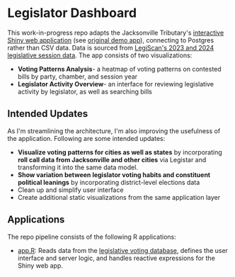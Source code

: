 # Legislator Dashboard

This work-in-progress repo adapts the Jacksonville Tributary's [interactive Shiny web application](https://github.com/apantazi/legislator_dashboard/blob/main/app.R) (see [original demo app](https://shiny.jaxtrib.org/)), connecting to Postgres rather than CSV data. Data is sourced from [LegiScan's 2023 and 2024 legislative session data](https://legiscan.com/FL/datasets). The app consists of two visualizations:
* **Voting Patterns Analysis**- a heatmap of voting patterns on contested bills by party, chamber, and session year
* **Legislator Activity Overview**- an interface for reviewing legislative activity by legislator, as well as searching bills

## Intended Updates ###
As I'm streamlining the architecture, I'm also improving the usefulness of the application. Following are some intended updates:
* **Visualize voting patterns for cities as well as states** by incorporating **roll call data from Jacksonville and other cities** via Legistar and transforming it into the same data model.
* **Show variation between legislator voting habits and constituent political leanings** by incorporating district-level elections data
* Clean up and simplify user interface
* Create additional static visualizations from the same application layer

## Applications

The repo pipeline consists of the following R applications:

- [app.R](app.R): Reads data from the [legislative voting database](https://github.com/reliablerascal/fl-legislation-db), defines the user interface and server logic, and handles reactive expressions for the Shiny web app.